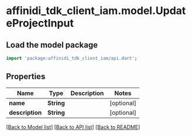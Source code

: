 # affinidi_tdk_client_iam.model.UpdateProjectInput

## Load the model package

```dart
import 'package:affinidi_tdk_client_iam/api.dart';
```

## Properties

| Name            | Type       | Description | Notes      |
| --------------- | ---------- | ----------- | ---------- |
| **name**        | **String** |             | [optional] |
| **description** | **String** |             | [optional] |

[[Back to Model list]](../README.md#documentation-for-models) [[Back to API list]](../README.md#documentation-for-api-endpoints) [[Back to README]](../README.md)
